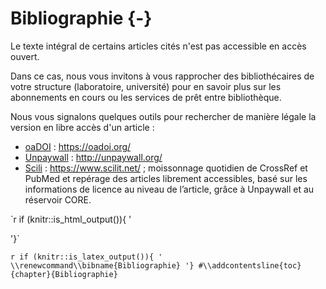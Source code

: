 # Bibliographie {-}

Le texte intégral de certains articles cités n'est pas accessible en accès ouvert. 

Dans ce cas, nous vous invitons à vous rapprocher des bibliothécaires de votre structure (laboratoire, université) pour en savoir plus sur les abonnements en cours ou les services de prêt entre bibliothèque. 

Nous vous signalons quelques outils pour rechercher de manière légale la version en libre accès d'un article :
- [oaDOI](https://oadoi.org/) : https://oadoi.org/
- [Unpaywall](http://unpaywall.org/) : http://unpaywall.org/
- [Scili](https://www.scilit.net/) : https://www.scilit.net/ ; moissonnage quotidien de CrossRef et PubMed et repérage des articles librement accessibles, basé sur les informations de licence au niveau de l’article, grâce à Unpaywall et au réservoir CORE. 

`r if (knitr::is_html_output()){ '
<div id="refs"></div>
'}`

`r if (knitr::is_latex_output()){ '
\\renewcommand\\bibname{Bibliographie}
'}
#\\addcontentsline{toc}{chapter}{Bibliographie}
`

